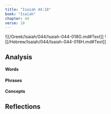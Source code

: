 ```yaml
---
title: "Isaiah 44:18"
book: "Isaiah"
chapter: 44
verse: 18
---
```

![[/Greek/Isaiah/044/Isaiah-044-018G.md#Text]]
![[/Hebrew/Isaiah/044/Isaiah-044-018H.md#Text]]

## Analysis

#### Words

#### Phrases

#### Concepts

## Reflections
